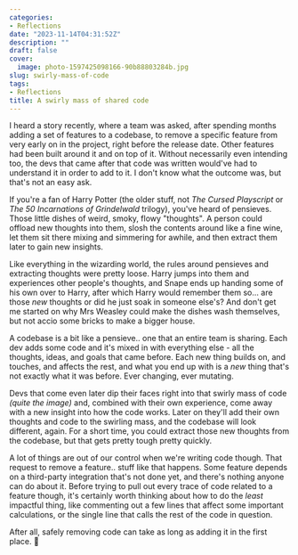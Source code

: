```yaml
---
categories:
- Reflections
date: "2023-11-14T04:31:52Z"
description: ""
draft: false
cover:
  image: photo-1597425098166-90b88803284b.jpg
slug: swirly-mass-of-code
tags:
- Reflections
title: A swirly mass of shared code
---
```

I heard a story recently, where a team was asked, after spending months adding a set of features to a codebase, to remove a specific feature from very early on in the project, right before the release date. Other features had been built around it and on top of it. Without necessarily even intending too, the devs that came after that code was written would've had to understand it in order to add to it. I don't know what the outcome was, but that's not an easy ask.

If you're a fan of Harry Potter (the older stuff, not _The Cursed Playscript_ or _The 50 Incarnations of Grindelwald_ trilogy), you've heard of pensieves. Those little dishes of weird, smoky, flowy "thoughts". A person could offload new thoughts into them, slosh the contents around like a fine wine, let them sit there mixing and simmering for awhile, and then extract them later to gain new insights.

Like everything in the wizarding world, the rules around pensieves and extracting thoughts were pretty loose. Harry jumps into them and experiences other people's thoughts, and Snape ends up handing some of his own over to Harry, after which Harry would remember them so... are those _new_ thoughts or did he just soak in someone else's? And don't get me started on why Mrs Weasley could make the dishes wash themselves, but not accio some bricks to make a bigger house.

A codebase is a bit like a pensieve.. one that an entire team is sharing. Each dev adds some code and it's mixed in with everything else - all the thoughts, ideas, and goals that came before. Each new thing builds on, and touches, and affects the rest, and what you end up with is a _new_ thing that's not exactly what it was before. Ever changing, ever mutating.

Devs that come even later dip their faces right into that swirly mass of code _(quite the image)_ and, combined with their own experience, come away with a new insight into how the code works. Later on they'll add their own thoughts and code to the swirling mass, and the codebase will look different, again. For a short time, you could extract those new thoughts from the codebase, but that gets pretty tough pretty quickly.

A lot of things are out of our control when we're writing code though. That request to remove a feature.. stuff like that happens. Some feature depends on a third-party integration that's not done yet, and there's nothing anyone can do about it. Before trying to pull out every trace of code related to a feature though, it's certainly worth thinking about how to do the _least_ impactful thing, like commenting out a few lines that affect some important calculations, or the single line that calls the rest of the code in question.

After all, safely removing code can take as long as adding it in the first place. 😬